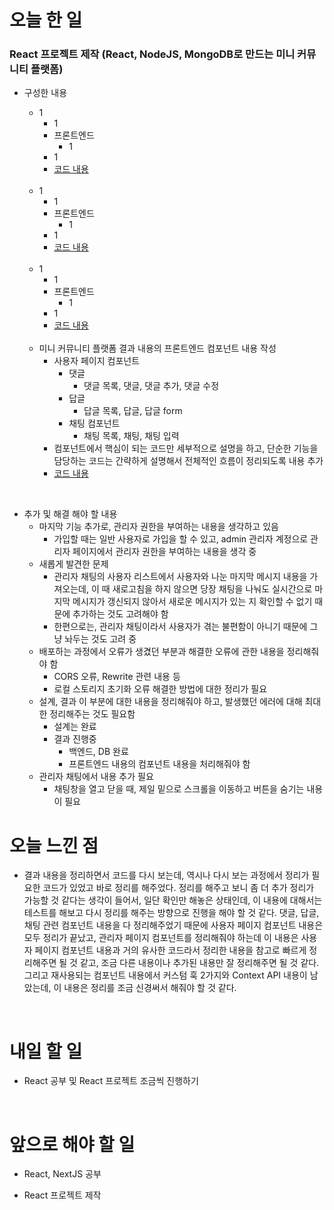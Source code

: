 # 오늘 한 일

### React 프로젝트 제작 (React, NodeJS, MongoDB로 만드는 미니 커뮤니티 플랫폼)

- 구성한 내용

  - 1
    - 1
    - 프론트엔드
      - 1
    - 1
    - [코드 내용](https://github.com/jeongsangtae/mini-community-platform/commit/142fdaf9021122c71dd750de4e6b08ff4d8ddc79)

  <br />

  - 1
    - 1
    - 프론트엔드
      - 1
    - 1
    - [코드 내용](https://github.com/jeongsangtae/mini-community-platform/commit/142fdaf9021122c71dd750de4e6b08ff4d8ddc79)

  <br />

  - 1
    - 1
    - 프론트엔드
      - 1
    - 1
    - [코드 내용](https://github.com/jeongsangtae/mini-community-platform/commit/142fdaf9021122c71dd750de4e6b08ff4d8ddc79)

  <br />

  - 미니 커뮤니티 플랫폼 결과 내용의 프론트엔드 컴포넌트 내용 작성
    - 사용자 페이지 컴포넌트
      - 댓글
        - 댓글 목록, 댓글, 댓글 추가, 댓글 수정
      - 답글
        - 답글 목록, 답글, 답글 form
      - 채팅 컴포넌트
        - 채팅 목록, 채팅, 채팅 입력
    - 컴포넌트에서 핵심이 되는 코드만 세부적으로 설명을 하고, 단순한 기능을 담당하는 코드는 간략하게 설명해서 전체적인 흐름이 정리되도록 내용 추가
    - [코드 내용](https://github.com/jeongsangtae/TIL/commit/6645eb02e0d1c009bab2a1fffa8f404cc6ac033d)

<br />

- 추가 및 해결 해야 할 내용
  - 마지막 기능 추가로, 관리자 권한을 부여하는 내용을 생각하고 있음
    - 가입할 때는 일반 사용자로 가입을 할 수 있고, admin 관리자 계정으로 관리자 페이지에서 관리자 권한을 부여하는 내용을 생각 중
  - 새롭게 발견한 문제
    - 관리자 채팅의 사용자 리스트에서 사용자와 나눈 마지막 메시지 내용을 가져오는데, 이 때 새로고침을 하지 않으면 당장 채팅을 나눠도 실시간으로 마지막 메시지가 갱신되지 않아서 새로운 메시지가 있는 지 확인할 수 없기 때문에 추가하는 것도 고려해야 함
    - 한편으로는, 관리자 채팅이라서 사용자가 겪는 불편함이 아니기 때문에 그냥 놔두는 것도 고려 중
  - 배포하는 과정에서 오류가 생겼던 부분과 해결한 오류에 관한 내용을 정리해줘야 함
    - CORS 오류, Rewrite 관련 내용 등
    - 로컬 스토리지 초기화 오류 해결한 방법에 대한 정리가 필요
  - 설계, 결과 이 부분에 대한 내용을 정리해줘야 하고, 발생했던 에러에 대해 최대한 정리해주는 것도 필요함
    - 설계는 완료
    - 결과 진행중
      - 백엔드, DB 완료
      - 프론트엔드 내용의 컴포넌트 내용을 처리해줘야 함
  - 관리자 채팅에서 내용 추가 필요
    - 채팅창을 열고 닫을 때, 제일 밑으로 스크롤을 이동하고 버튼을 숨기는 내용이 필요

# 오늘 느낀 점

- 결과 내용을 정리하면서 코드를 다시 보는데, 역시나 다시 보는 과정에서 정리가 필요한 코드가 있었고 바로 정리를 해주었다. 정리를 해주고 보니 좀 더 추가 정리가 가능할 것 같다는 생각이 들어서, 일단 확인만 해놓은 상태인데, 이 내용에 대해서는 테스트를 해보고 다시 정리를 해주는 방향으로 진행을 해야 할 것 같다. 댓글, 답글, 채팅 관련 컴포넌트 내용을 다 정리해주었기 때문에 사용자 페이지 컴포넌트 내용은 모두 정리가 끝났고, 관리자 페이지 컴포넌트를 정리해줘야 하는데 이 내용은 사용자 페이지 컴포넌트 내용과 거의 유사한 코드라서 정리한 내용을 참고로 빠르게 정리해주면 될 것 같고, 조금 다른 내용이나 추가된 내용만 잘 정리해주면 될 것 같다. 그리고 재사용되는 컴포넌트 내용에서 커스텀 훅 2가지와 Context API 내용이 남았는데, 이 내용은 정리를 조금 신경써서 해줘야 할 것 같다.

<br />

# 내일 할 일

- React 공부 및 React 프로젝트 조금씩 진행하기

<br />

# 앞으로 해야 할 일

- React, NextJS 공부

- React 프로젝트 제작
